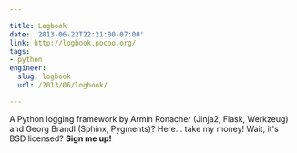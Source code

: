 ```yaml
---

title: Logbook
date: '2013-06-22T22:21:00-07:00'
link: http://logbook.pocoo.org/
tags:
- python
engineer:
  slug: logbook
  url: /2013/06/logbook/

---
```


A Python logging framework by Armin Ronacher (Jinja2, Flask, Werkzeug) and Georg Brandl (Sphinx, Pygments)? Here... take my money! Wait, it's BSD licensed? **Sign me up!**

